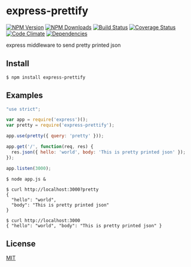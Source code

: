 # express-prettify

[![NPM Version][npm-image]][npm-url]
[![NPM Downloads][downloads-image]][downloads-url]
[![Build Status](https://travis-ci.org/stoshiya/express-prettify.svg?branch=master)](https://travis-ci.org/stoshiya/express-prettify)
[![Coverage Status](https://coveralls.io/repos/github/stoshiya/express-prettify/badge.svg?branch=master)](https://coveralls.io/github/stoshiya/express-prettify?branch=master)
[![Code Climate](https://codeclimate.com/github/stoshiya/express-prettify/badges/gpa.svg)](https://codeclimate.com/github/stoshiya/express-prettify)
[![Dependencies](https://david-dm.org/stoshiya/express-prettify/dev-status.svg)](https://david-dm.org/stoshiya/express-prettify#info=devDependencies)

express middleware to send pretty printed json


## Install

    $ npm install express-prettify


## Examples

```js
"use strict";

var app = require('express')();
var pretty = require('express-prettify');

app.use(pretty({ query: 'pretty' }));

app.get('/', function(req, res) {
  res.json({ hello: 'world', body: 'This is pretty printed json' });
});

app.listen(3000);
```

    $ node app.js &

    $ curl http://localhost:3000?pretty
    {
      "hello": "world",
      "body": "This is pretty printed json"
    }

    $ curl http://localhost:3000
    { "hello": "world", "body": "This is pretty printed json" }


## License

[MIT](http://stoshiya.mit-license.org/2016)

[npm-image]: https://img.shields.io/npm/v/express-prettify.svg?style=flat
[npm-url]: https://npmjs.org/package/express-prettify
[downloads-image]: https://img.shields.io/npm/dm/express-prettify.svg?style=flat
[downloads-url]: https://npmjs.org/package/express-prettify

